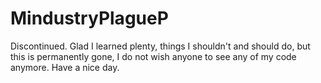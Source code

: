# MindustryPlagueP
Discontinued. Glad I learned plenty, things I shouldn't and should do, but this is permanently gone, I do not wish anyone to see any of my code anymore. Have a nice day.
